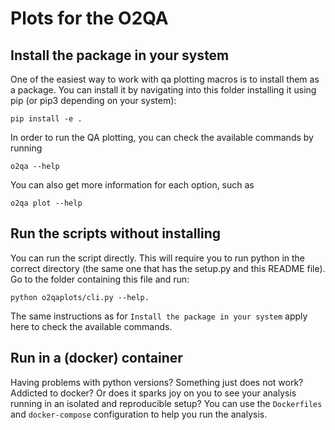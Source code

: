 # Plots for the O2QA

## Install the package in your system

One of the easiest way to work with qa plotting macros is to install them as a package.
You can install it by navigating into this folder installing it using pip (or pip3 depending on your system):

    pip install -e . 

In order to run the QA plotting, you can check the available commands by running

    o2qa --help

You can also get more information for each option, such as

    o2qa plot --help

## Run the scripts without installing

You can run the script directly. This will require you to run python in the correct directory
(the same one that has the setup.py and this README file). Go to the folder containing this file
and run:

    python o2qaplots/cli.py --help.

The same instructions as for `Install the package in your system` apply here to check the available commands.

## Run in a (docker) container

Having problems with python versions? Something just does not work? Addicted to docker?
Or does it sparks joy on you to see your analysis running in an isolated and reproducible setup?
You can use the `Dockerfiles` and `docker-compose` configuration to help you run the analysis.
